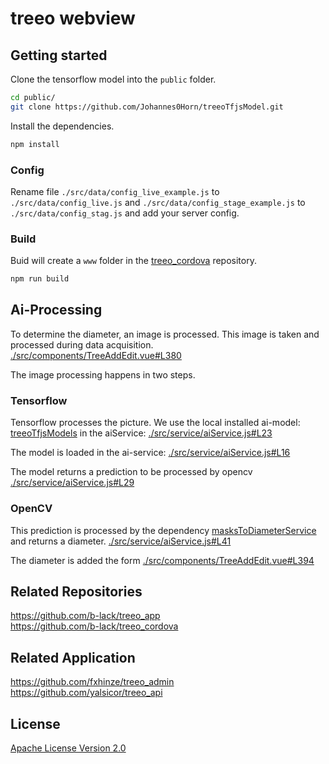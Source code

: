 # treeo webview

## Getting started
Clone the tensorflow model into the `public` folder.  
```bash
cd public/
git clone https://github.com/Johannes0Horn/treeoTfjsModel.git
```

Install the dependencies.  
```bash
npm install
```

### Config
Rename file `./src/data/config_live_example.js` to `./src/data/config_live.js` and `./src/data/config_stage_example.js` to `./src/data/config_stag.js` and add your server config.

### Build
Buid will create a `www` folder in the [treeo_cordova](https://github.com/b-lack/treeo_cordova) repository.
```bash
npm run build
```

## Ai-Processing
To determine the diameter, an image is processed. This image is taken and processed during data acquisition.  
[./src/components/TreeAddEdit.vue#L380](./src/components/TreeAddEdit.vue#L380)

The image processing happens in two steps.

### Tensorflow
Tensorflow processes the picture. We use the local installed ai-model: [treeoTfjsModels](https://github.com/Johannes0Horn/treeoTfjsModels) in the aiService: [./src/service/aiService.js#L23](./src/service/aiService.js#L23)

The model is loaded in the ai-service:
[./src/service/aiService.js#L16](./src/service/aiService.js#L16)

The model returns a prediction to be processed by opencv [./src/service/aiService.js#L29](./src/service/aiService.js#L29)

### OpenCV
This prediction is processed by the dependency [masksToDiameterService](https://github.com/Johannes0Horn/masksToDiameterService) and returns a diameter. [./src/service/aiService.js#L41](./src/service/aiService.js#L41)

The diameter is added the form [./src/components/TreeAddEdit.vue#L394](./src/components/TreeAddEdit.vue#L394)



## Related Repositories
https://github.com/b-lack/treeo_app  
https://github.com/b-lack/treeo_cordova

## Related Application
https://github.com/fxhinze/treeo_admin  
https://github.com/yalsicor/treeo_api

## License

[Apache License Version 2.0](./LICENSE)
